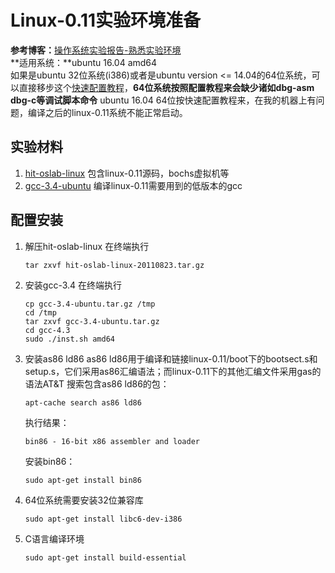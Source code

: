 # Linux-0.11实验环境准备

**参考博客：**[操作系统实验报告-熟悉实验环境](http://www.cnblogs.com/tradoff/p/5693710.html)		
**适用系统：**ubuntu 16.04 amd64		
如果是ubuntu 32位系统(i386)或者是ubuntu version <= 14.04的64位系统，可以直接移步这个[快速配置教程](https://github.com/DeathKing/hit-oslab)，**64位系统按照配置教程来会缺少诸如dbg-asm dbg-c等调试脚本命令**
ubuntu 16.04 64位按快速配置教程来，在我的机器上有问题，编译之后的linux-0.11系统不能正常启动。

## 实验材料
1.	[hit-oslab-linux](https://github.com/hoverwinter/HIT-OSLab/tree/master/Resources)
	包含linux-0.11源码，bochs虚拟机等
2.	[gcc-3.4-ubuntu](https://github.com/hoverwinter/HIT-OSLab/tree/master/Resources)
	编译linux-0.11需要用到的低版本的gcc

## 配置安装
1.	解压hit-oslab-linux
	在终端执行
	```shell
	tar zxvf hit-oslab-linux-20110823.tar.gz
	```
2.	安装gcc-3.4
	在终端执行
	```shell
	cp gcc-3.4-ubuntu.tar.gz /tmp
	cd /tmp
	tar zxvf gcc-3.4-ubuntu.tar.gz
	cd gcc-4.3
	sudo ./inst.sh amd64
	```
3.	安装as86 ld86
	as86 ld86用于编译和链接linux-0.11/boot下的bootsect.s和setup.s，它们采用as86汇编语法；而linux-0.11下的其他汇编文件采用gas的语法AT&T
	搜索包含as86 ld86的包：
	```shell
	apt-cache search as86 ld86
	```
	执行结果：
	```shell
	bin86 - 16-bit x86 assembler and loader
	```
	安装bin86：
	```shell
	sudo apt-get install bin86
	```
4.	64位系统需要安装32位兼容库
	```shell
	sudo apt-get install libc6-dev-i386
	```
5.	C语言编译环境
	```shell
	sudo apt-get install build-essential
	```


	
